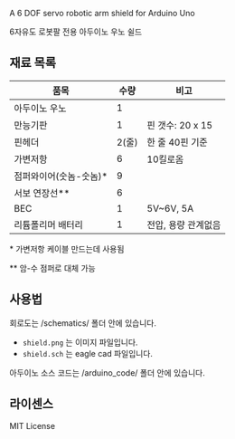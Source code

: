 A 6 DOF servo robotic arm shield for Arduino Uno

6자유도 로봇팔 전용 아두이노 우노 쉴드

## 재료 목록

품목 | 수량 | 비고 
---|---|---
아두이노 우노 | 1 |
만능기판 | 1 | 핀 갯수: 20 x 15 
핀헤더 | 2(줄) | 한 줄 40핀 기준
가변저항 | 6 | 10킬로옴
점퍼와이어(숫놈-숫놈)\* | 9 | 
서보 연장선\*\* | 6 | 
BEC | 1 | 5V~6V, 5A
리튬폴리머 배터리 | 1 | 전압, 용량 관계없음 

\* 가변저항 케이블 만드는데 사용됨 

\*\* 암-수 점퍼로 대체 가능

## 사용법

회로도는 /schematics/ 폴더 안에 있습니다.
- `shield.png` 는 이미지 파일입니다.
- `shield.sch` 는 eagle cad 파일입니다.

아두이노 소스 코드는 /arduino_code/ 폴더 안에 있습니다.

## 라이센스

MIT License

